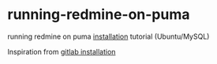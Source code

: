 running-redmine-on-puma
=======================

running redmine on puma [installation](doc/installation.md) tutorial (Ubuntu/MySQL)

Inspiration from [gitlab installation](https://github.com/gitlabhq/gitlabhq)
